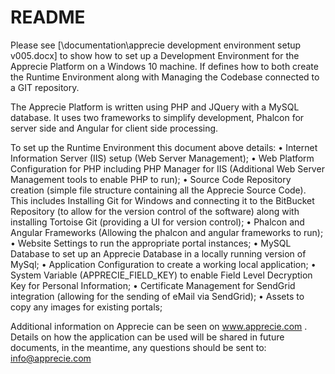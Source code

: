# README #

Please see [\documentation\apprecie development environment setup v005.docx] to show how to set up a Development Environment for the Apprecie Platform on a Windows 10 machine.  If defines how to both create the Runtime Environment along with Managing the Codebase connected to a GIT repository.

The Apprecie Platform is written using PHP and JQuery with a MySQL database.  It uses two frameworks to simplify development, Phalcon for server side and Angular for client side processing.

To set up the Runtime Environment this document above details: 
•	Internet Information Server (IIS) setup (Web Server Management); 
•	Web Platform Configuration for PHP including PHP Manager for IIS (Additional Web Server Management tools to enable PHP to run); 
•	Source Code Repository creation (simple file structure containing all the Apprecie Source Code).  This includes Installing Git for Windows and connecting it to the BitBucket Repository (to allow for the version control of the software) along with installing Tortoise Git (providing a UI for version control); 
•	Phalcon and Angular Frameworks (Allowing the phalcon and angular frameworks to run); 
•	Website Settings to run the appropriate portal instances;
•	MySQL Database to set up an Apprecie Database in a locally running version of MySql; 
•	Application Configuration to create a working local application; 
•	System Variable (APPRECIE_FIELD_KEY) to enable Field Level Decryption Key for Personal Information; 
•	Certificate Management for SendGrid integration (allowing for the sending of eMail via SendGrid); 
•	Assets to copy any images for existing portals;

Additional information on Apprecie can be seen on www.apprecie.com .  Details on how the application can be used will be shared in future documents, in the meantime, any questions should be sent to: info@apprecie.com
